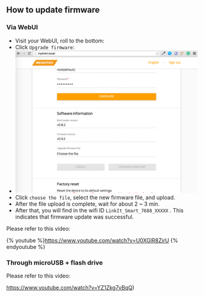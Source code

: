 ## How to update firmware

### Via WebUI

* Visit your WebUI, roll to the bottom:
* Click `Upgrade firmware`:
* ![](updatefirmware.png)
* Click `choose the file`, select the new firmware file, and upload.
* After the file upload is complete, wait for about 2 ~ 3 min.
* After that, you will find in the wifi ID `LinkIt_Smart_7688_XXXXX` . This indicates that firmware update was successful.

Please refer to this video:

{% youtube %}https://www.youtube.com/watch?v=U0XGlR8ZirU {% endyoutube %}

### Through microUSB + flash drive

Please refer to this video:

https://www.youtube.com/watch?v=YZ1Zkg7vBqQ)


 



